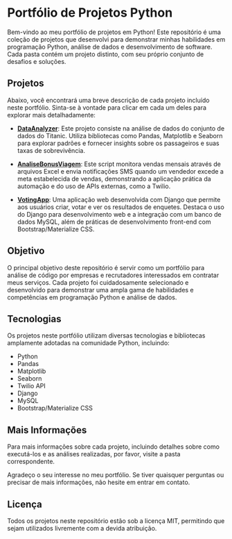 # Portfólio de Projetos Python

Bem-vindo ao meu portfólio de projetos em Python! Este repositório é uma coleção de projetos que desenvolvi para demonstrar minhas habilidades em programação Python, análise de dados e desenvolvimento de software. Cada pasta contém um projeto distinto, com seu próprio conjunto de desafios e soluções.

## Projetos

Abaixo, você encontrará uma breve descrição de cada projeto incluído neste portfólio. Sinta-se à vontade para clicar em cada um deles para explorar mais detalhadamente:

- [**DataAnalyzer**](DataAnalyzer): Este projeto consiste na análise de dados do conjunto de dados do Titanic. Utiliza bibliotecas como Pandas, Matplotlib e Seaborn para explorar padrões e fornecer insights sobre os passageiros e suas taxas de sobrevivência.

- [**AnaliseBonusViagem**](AnaliseBonusViagem): Este script monitora vendas mensais através de arquivos Excel e envia notificações SMS quando um vendedor excede a meta estabelecida de vendas, demonstrando a aplicação prática da automação e do uso de APIs externas, como a Twilio.

- [**VotingApp**](VotingApp): Uma aplicação web desenvolvida com Django que permite aos usuários criar, votar e ver os resultados de enquetes. Destaca o uso do Django para desenvolvimento web e a integração com um banco de dados MySQL, além de práticas de desenvolvimento front-end com Bootstrap/Materialize CSS.

## Objetivo

O principal objetivo deste repositório é servir como um portfólio para análise de código por empresas e recrutadores interessados em contratar meus serviços. Cada projeto foi cuidadosamente selecionado e desenvolvido para demonstrar uma ampla gama de habilidades e competências em programação Python e análise de dados.

## Tecnologias

Os projetos neste portfólio utilizam diversas tecnologias e bibliotecas amplamente adotadas na comunidade Python, incluindo:

- Python
- Pandas
- Matplotlib
- Seaborn
- Twilio API
- Django
- MySQL
- Bootstrap/Materialize CSS

## Mais Informações

Para mais informações sobre cada projeto, incluindo detalhes sobre como executá-los e as análises realizadas, por favor, visite a pasta correspondente.

Agradeço o seu interesse no meu portfólio. Se tiver quaisquer perguntas ou precisar de mais informações, não hesite em entrar em contato.

## Licença

Todos os projetos neste repositório estão sob a licença MIT, permitindo que sejam utilizados livremente com a devida atribuição.